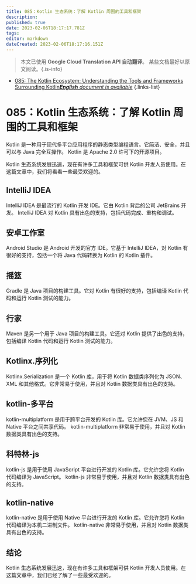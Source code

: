 ```yaml
---
title: 085：Kotlin 生态系统：了解 Kotlin 周围的工具和框架
description: 
published: true
date: 2023-02-06T18:17:17.781Z
tags: 
editor: markdown
dateCreated: 2023-02-06T18:17:16.151Z
---
```


> 本文已使用 **Google Cloud Translation API 自动翻译**。
某些文档最好以原文阅读。{.is-info}



- [085: The Kotlin Ecosystem: Understanding the Tools and Frameworks Surrounding Kotlin***English** document is available*](/en/Knowledge-base/Kotlin/Learning/085-the-kotlin-ecosystem-understanding-the-tools-and-frameworks-surrounding-kotlin)
{.links-list}


# 085：Kotlin 生态系统：了解 Kotlin 周围的工具和框架

Kotlin 是一种用于现代多平台应用程序的静态类型编程语言。它简洁、安全，并且可以与 Java 完全互操作。 Kotlin 是 Apache 2.0 许可下的开源项目。

Kotlin 生态系统发展迅速，现在有许多工具和框架可供 Kotlin 开发人员使用。在这篇文章中，我们将看看一些最受欢迎的。

## IntelliJ IDEA

IntelliJ IDEA 是最流行的 Kotlin 开发 IDE。它由 Kotlin 背后的公司 JetBrains 开发。 IntelliJ IDEA 对 Kotlin 具有出色的支持，包括代码完成、重构和调试。

## 安卓工作室

Android Studio 是 Android 开发的官方 IDE。它基于 IntelliJ IDEA，对 Kotlin 有很好的支持，包括一个将 Java 代码转换为 Kotlin 的 Kotlin 插件。

## 摇篮

Gradle 是 Java 项目的构建工具。它对 Kotlin 有很好的支持，包括编译 Kotlin 代码和运行 Kotlin 测试的能力。

## 行家

Maven 是另一个用于 Java 项目的构建工具。它还对 Kotlin 提供了出色的支持，包括编译 Kotlin 代码和运行 Kotlin 测试的能力。

## Kotlinx.序列化

Kotlinx.Serialization 是一个 Kotlin 库，用于将 Kotlin 数据类序列化为 JSON、XML 和其他格式。它非常易于使用，并且对 Kotlin 数据类具有出色的支持。

## kotlin-多平台

kotlin-multiplatform 是用于跨平台开发的 Kotlin 库。它允许您在 JVM、JS 和 Native 平台之间共享代码。 kotlin-multiplatform 非常易于使用，并且对 Kotlin 数据类具有出色的支持。

## 科特林-js

kotlin-js 是用于使用 JavaScript 平台进行开发的 Kotlin 库。它允许您将 Kotlin 代码编译为 JavaScript。 kotlin-js 非常易于使用，并且对 Kotlin 数据类具有出色的支持。

## kotlin-native

kotlin-native 是用于使用 Native 平台进行开发的 Kotlin 库。它允许您将 Kotlin 代码编译为本机二进制文件。 kotlin-native 非常易于使用，并且对 Kotlin 数据类具有出色的支持。

## 结论

Kotlin 生态系统发展迅速，现在有许多工具和框架可供 Kotlin 开发人员使用。在这篇文章中，我们已经了解了一些最受欢迎的。